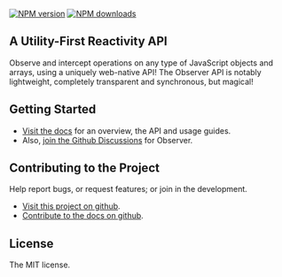 
<!-- BADGES/ -->

<span class="badge-npmversion"><a href="https://npmjs.org/package/@webqit/observer" title="View this project on NPM"><img src="https://img.shields.io/npm/v/@webqit/observer.svg" alt="NPM version" /></a></span> <span class="badge-npmdownloads"><a href="https://npmjs.org/package/@webqit/observer" title="View this project on NPM"><img src="https://img.shields.io/npm/dm/@webqit/observer.svg" alt="NPM downloads" /></a></span>

<!-- /BADGES -->

## A Utility-First Reactivity API

Observe and intercept operations on any type of JavaScript objects and arrays, using a uniquely  web-native API! The Observer API is notably lightweight, completely transparent and synchronous, but magical!

## Getting Started

+ [Visit the docs](docs) for an overview, the API and usage guides.
+ Also, [join the Github Discussions](https://github.com/webqit/observer/discussions) for Observer.

## Contributing to the Project

Help report bugs, or request features; or join in the development.

+ [Visit this project on github](https://github.com/webqit/observer).
+ [Contribute to the docs on github](https://github.com/webqit/webqit-tooling.docs/edit/master/observer/docs).

## License

The MIT license.
